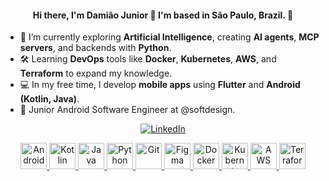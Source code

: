 <h4 align="center"> 
Hi there, I'm Damião Junior 👋  
I'm based in São Paulo, Brazil. 📍
</h4>

- 🌱 I’m currently exploring **Artificial Intelligence**, creating **AI agents**, **MCP servers**, and backends with **Python**.  
- 🛠 Learning **DevOps** tools like **Docker**, **Kubernetes**, **AWS**, and **Terraform** to expand my knowledge.  
- 💻 In my free time, I develop **mobile apps** using **Flutter** and **Android (Kotlin, Java)**.  
- 💼 Junior Android Software Engineer at @softdesign.

<p align="center">
  <a href="https://www.linkedin.com/in/damiaojuniordev/">
    <img alt="LinkedIn" src="https://img.shields.io/badge/linkedin-%230077B5.svg?&style=for-the-badge&logo=linkedin&logoColor=white"/>
  </a>
</p>

<p align="center">
  <a href="https://developer.android.com" target="_blank">
    <img alt="Android" height="42px" src="https://raw.githubusercontent.com/rahul-jha98/github_readme_icons/main/language_and_tools/square/android/android.svg"/>
  </a>
  <a href="https://kotlinlang.org" target="_blank">
    <img alt="Kotlin" height="42px" src="https://raw.githubusercontent.com/rahul-jha98/github_readme_icons/main/language_and_tools/square/kotlin/kotlin.svg"/>
  </a>
  <a href="https://www.java.com" target="_blank">
    <img alt="Java" height="42px" src="https://raw.githubusercontent.com/rahul-jha98/github_readme_icons/main/language_and_tools/square/java/java.svg"/>
  </a>
  <a href="https://www.python.org/" target="_blank">
    <img alt="Python" height="42px" src="https://raw.githubusercontent.com/rahul-jha98/github_readme_icons/main/language_and_tools/square/python/python.svg"/>
  </a>
  <a href="https://git-scm.com/" target="_blank">
    <img alt="Git" height="42px" src="https://raw.githubusercontent.com/rahul-jha98/github_readme_icons/main/language_and_tools/square/git-scm/git-scm.svg"/>
  </a>
  <a href="https://www.figma.com/" target="_blank">
    <img alt="Figma" height="42px" src="https://raw.githubusercontent.com/rahul-jha98/github_readme_icons/main/language_and_tools/square/figma/figma.svg"/>
  </a>
  <a href="https://www.docker.com/" target="_blank">
    <img alt="Docker" height="42px" src="https://raw.githubusercontent.com/rahul-jha98/github_readme_icons/main/language_and_tools/square/docker/docker.svg"/>
  </a>
  <a href="https://kubernetes.io/" target="_blank">
    <img alt="Kubernetes" height="42px" src="https://raw.githubusercontent.com/rahul-jha98/github_readme_icons/main/language_and_tools/square/kubernetes/kubernetes.svg"/>
  </a>
  <a href="https://aws.amazon.com/" target="_blank">
    <img alt="AWS" height="42px" src="https://raw.githubusercontent.com/rahul-jha98/github_readme_icons/main/language_and_tools/square/aws/aws.svg"/>
  </a>
  <a href="https://www.terraform.io/" target="_blank">
    <img alt="Terraform" height="42px" src="[/terraform.svg](https://raw.githubusercontent.com/marwin1991/profile-technology-icons/refs/heads/main/icons/terraform.png)"/>
  </a>
</p>
